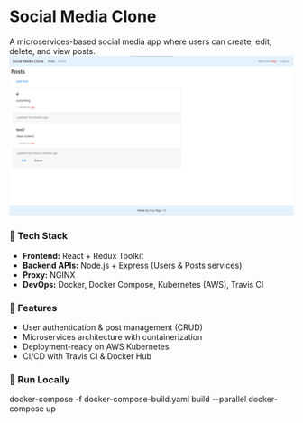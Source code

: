 # Social Media Clone

A microservices-based social media app where users can create, edit, delete, and view posts.
![Frontend](./Screenshots/frontend.png)

### 🔧 Tech Stack
- **Frontend:** React + Redux Toolkit  
- **Backend APIs:** Node.js + Express (Users & Posts services)  
- **Proxy:** NGINX  
- **DevOps:** Docker, Docker Compose, Kubernetes (AWS), Travis CI  

### 🚀 Features
- User authentication & post management (CRUD)
- Microservices architecture with containerization
- Deployment-ready on AWS Kubernetes
- CI/CD with Travis CI & Docker Hub

### 🧪 Run Locally

docker-compose -f docker-compose-build.yaml build --parallel
docker-compose up

 
 
